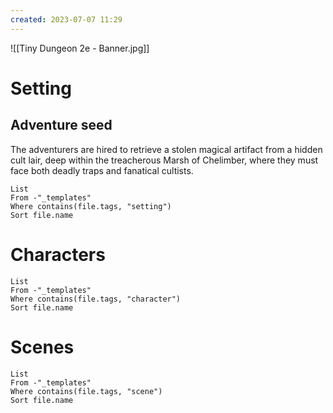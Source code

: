 ```yaml
---
created: 2023-07-07 11:29
---
```

![[Tiny Dungeon 2e - Banner.jpg]]

# Setting

## Adventure seed

The adventurers are hired to retrieve a stolen magical artifact from a hidden cult lair, deep within the treacherous Marsh of Chelimber, where they must face both deadly traps and fanatical cultists.

```dataview
List 
From -"_templates"
Where contains(file.tags, "setting")
Sort file.name
```

# Characters

```dataview
List 
From -"_templates"
Where contains(file.tags, "character")
Sort file.name
```

# Scenes

```dataview
List
From -"_templates"
Where contains(file.tags, "scene") 
Sort file.name
```